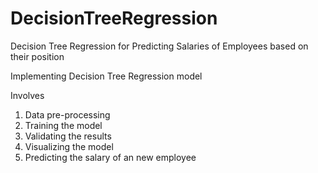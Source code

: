 # DecisionTreeRegression
Decision Tree Regression for Predicting Salaries of Employees based on their position


Implementing Decision Tree Regression model 

Involves
1) Data pre-processing
2) Training the model
3) Validating the results
4) Visualizing the model
5) Predicting the salary of an new employee
